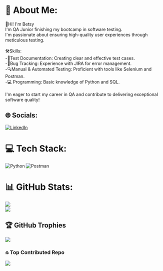 # 💫 About Me:
👋Hi! I'm Betsy<br>I'm QA Junior finishing my bootcamp in software testing.<br>I'm passionate about ensuring high-quality user experiences through meticulous testing.<br><br>🛠Skills:<br>-📝Test Documentation: Creating clear and effective test cases.<br>-🐞Bug Tracking: Experience with JIRA for error management.<br>-🔍Manual & Automated Testing: Proficient with tools like Selenium and Postman.<br>-💻 Programming: Basic knowledge of Python and SQL.<br><br>I'm eager to start my career in QA and contribute to delivering exceptional software quality!


## 🌐 Socials:
[![LinkedIn](https://img.shields.io/badge/LinkedIn-%230077B5.svg?logo=linkedin&logoColor=white)](https://linkedin.com/in/BetsabéNavarroLoyo) 

# 💻 Tech Stack:
![Python](https://img.shields.io/badge/python-3670A0?style=for-the-badge&logo=python&logoColor=ffdd54)  ![Postman](https://img.shields.io/badge/Postman-FF6C37?style=for-the-badge&logo=postman&logoColor=white)
# 📊 GitHub Stats:

![](https://github-readme-streak-stats.herokuapp.com/?user=betsabenav&theme=dark&hide_border=false)<br/>
![](https://github-readme-stats.vercel.app/api/top-langs/?username=betsabenav&theme=dark&hide_border=false&include_all_commits=false&count_private=true&layout=compact)

## 🏆 GitHub Trophies
![](https://github-profile-trophy.vercel.app/?username=betsabenav&theme=tokyonight&no-frame=false&no-bg=false&margin-w=4)

### 🔝 Top Contributed Repo
![](https://github-contributor-stats.vercel.app/api?username=betsabenav&limit=5&theme=dark&combine_all_yearly_contributions=true)

<!-- Proudly created with GPRM ( https://gprm.itsvg.in ) -->
